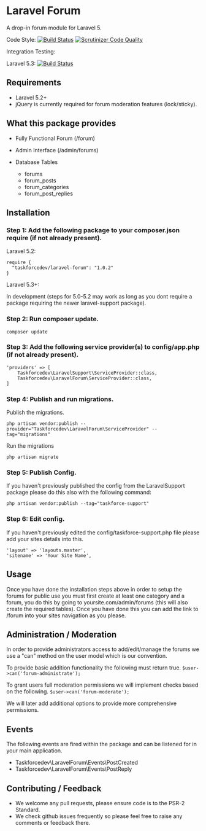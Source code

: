 # Laravel Forum
A drop-in forum module for Laravel 5.

Code Style: [![Build Status](https://travis-ci.org/taskforcedev/laravel-forum.svg?branch=master)](https://travis-ci.org/taskforcedev/laravel-forum) [![Scrutinizer Code Quality](https://scrutinizer-ci.com/g/taskforcedev/laravel-forum/badges/quality-score.png?b=master)](https://scrutinizer-ci.com/g/taskforcedev/laravel-forum/?branch=master)

Integration Testing:

Laravel 5.3: [![Build Status](https://travis-ci.org/taskforcedev-testing/laravel-53-forum.svg?branch=master)](https://travis-ci.org/taskforcedev-testing/laravel-53-forum)

## Requirements
 - Laravel 5.2+
 - jQuery is currently required for forum moderation features (lock/sticky).

## What this package provides
 - Fully Functional Forum (/forum)
 - Admin Interface (/admin/forums)

 - Database Tables
   - forums
   - forum_posts
   - forum_categories
   - forum_post_replies

## Installation

### Step 1: Add the following package to your composer.json require (if not already present).

Laravel 5.2:

    require {
      "taskforcedev/laravel-forum": "1.0.2"
    }
    
Laravel 5.3+:

In development (steps for 5.0-5.2 may work as long as you dont require a package requiring the newer laravel-support package).

### Step 2: Run composer update.
    composer update

### Step 3: Add the following service provider(s) to config/app.php (if not already present).

    'providers' => [
        Taskforcedev\LaravelSupport\ServiceProvider::class,
        Taskforcedev\LaravelForum\ServiceProvider::class,
    ]

### Step 4: Publish and run migrations.
Publish the migrations.

    php artisan vendor:publish --provider="Taskforcedev\LaravelForum\ServiceProvider" --tag="migrations"

Run the migrations

    php artisan migrate

### Step 5: Publish Config.
If you haven't previously published the config from the LaravelSupport package please do this also with the following command:

    php artisan vendor:publish --tag="taskforce-support"

### Step 6: Edit config.
If you haven't previously edited the config/taskforce-support.php file please add your sites details into this.

    'layout' => 'layouts.master',
    'sitename' => 'Your Site Name',

## Usage
Once you have done the installation steps above in order to setup the forums for public use you must first create at least one category and a forum, you do this by going to yoursite.com/admin/forums (this will also create the required tables).
Once you have done this you can add the link to /forum into your sites navigation as you please.

## Administration / Moderation
In order to provide administrators access to add/edit/manage the forums we use a "can" method on the user model which is our convention.

To provide basic addition functionality the following must return true.
<code>$user->can('forum-administrate');</code>

To grant users full moderation permissions we will implement checks based on the following.
<code>$user->can('forum-moderate');</code>

We will later add additional options to provide more comprehensive permissions.

## Events

The following events are fired within the package and can be listened for in your main application.

 - Taskforcedev\LaravelForum\Events\PostCreated
 - Taskforcedev\LaravelForum\Events\PostReply

## Contributing / Feedback
 - We welcome any pull requests, please ensure code is to the PSR-2 Standard.
 - We check github issues frequently so please feel free to raise any comments or feedback there.
